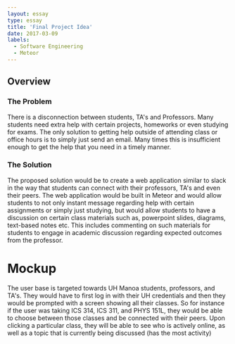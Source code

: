 ```yaml
---
layout: essay
type: essay
title: 'Final Project Idea'
date: 2017-03-09
labels:
  - Software Engineering
  - Meteor
---
```


## Overview

### The Problem
There is a disconnection between students, TA's and Professors. Many students need extra help with certain projects, homeworks or even studying for exams. The only solution to getting help outside of attending class or office hours is to simply just send an email. Many times this is insufficient enough to get the help that you need in a timely manner.

### The Solution
The proposed solution would be to create a web application similar to slack in the way that students can connect with their professors, TA's and even their peers. The web application would be built in Meteor and would allow students to not only instant message regarding help with certain assignments or simply just studying, but would allow students to have a discussion on certain class materials such as, powerpoint slides, diagrams, text-based notes etc. This includes commenting on such materials for students to engage in academic discussion regarding expected outcomes from the professor.


# Mockup
The user base is targeted towards UH Manoa students, professors, and TA's. They would have to first log in with their UH credentials and then they would be prompted with a screen showing all their classes. So for instance if the user was taking ICS 314, ICS 311, and PHYS 151L, they would be able to choose between those classes and be connected with their peers. Upon clicking a particular class, they will be able to see who is actively online, as well as a topic that is currently being discussed (has the most activity)
